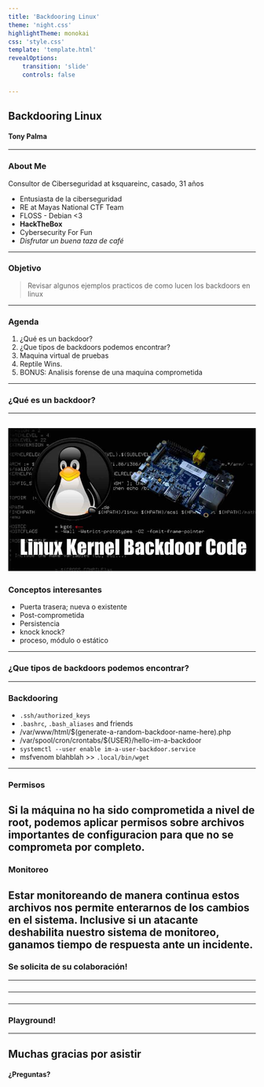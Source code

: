 ```yaml
---
title: 'Backdooring Linux'
theme: 'night.css'
highlightTheme: monokai
css: 'style.css'
template: 'template.html'
revealOptions:
    transition: 'slide'
    controls: false

---
```

<!-- .slide: data-background="./img/portada.png"; data-background-opacity="0.50";-->
## Backdooring Linux
#### Tony Palma
---


<!-- .slide: style="text-align: left;" -->
### About Me

Consultor de Ciberseguridad at ksquareinc, casado, 31 años

- Entusiasta de la ciberseguridad
- RE at Mayas National CTF Team
- FLOSS - Debian <3
- **HackTheBox**
- Cybersecurity For Fun
- *Disfrutar un buena taza de café*
---


### Objetivo

> Revisar algunos ejemplos practicos de como lucen los backdoors en linux
---


### Agenda
1. ¿Qué es un backdoor?
2. ¿Que tipos de backdoors podemos encontrar?
3. Maquina virtual de pruebas
4. Reptile Wins.
5. BONUS: Analisis forense de una maquina comprometida
---


<!-- .slide: data-background="./img/titles.png"; -->
### ¿Qué es un backdoor?
---


![Backdoor Open](./img/backdoor1.jpeg)
---


### Conceptos interesantes
* Puerta trasera; nueva o existente
* Post-comprometida
* Persistencia
* knock knock?
* proceso, módulo o estático
---


<!-- .slide: data-background="./img/titles.png"; -->                                             
### ¿Que tipos de backdoors podemos encontrar?
---  


### Backdooring
* `.ssh/authorized_keys`
* `.bashrc`, `.bash_aliases` and friends
* /var/www/html/$(generate-a-random-backdoor-name-here).php
* /var/spool/cron/crontabs/${USER}/hello-im-a-backdoor
* `systemctl --user enable im-a-user-backdoor.service`
* msfvenom blahblah >> `.local/bin/wget`
---


### Permisos
Si la máquina no ha sido comprometida a nivel de root, podemos aplicar permisos sobre archivos importantes de configuracion para que no se comprometa por completo.
---


### Monitoreo
Estar monitoreando de manera continua estos archivos nos permite enterarnos de los cambios en el sistema. Inclusive si un atacante deshabilita nuestro sistema de monitoreo, ganamos tiempo de respuesta ante un incidente.
---


### Se solicita de su colaboración!
---


### 
---


### 
---


<!-- .slide: data-background="./img/titles.png"; -->
### Playground!
---


## Muchas gracias por asistir
#### ¿Preguntas?
